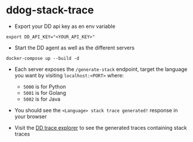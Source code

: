 # ddog-stack-trace

- Export your DD api key as en env variable
```
export DD_API_KEY="<YOUR_API_KEY>"
```

- Start the DD agent as well as the different servers
```
docker-compose up --build -d
```

- Each server exposes the `/generate-stack` endpoint, target the language you want by visiting `localhost:<PORT>` where:
    - `5000` is for Python
    - `5001` is for Golang
    - `5002` is for Java

- You should see the `<Language> stack trace generated!` response in your browser

- Visit the [DD trace explorer](https://app.datadoghq.com/apm/traces) to see the generated traces containing stack traces